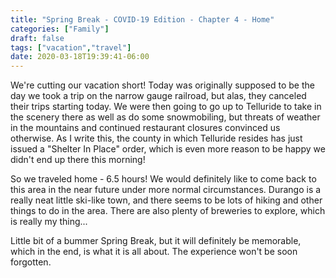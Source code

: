 ```yaml
---
title: "Spring Break - COVID-19 Edition - Chapter 4 - Home"
categories: ["Family"]
draft: false
tags: ["vacation","travel"]
date: 2020-03-18T19:39:41-06:00
---
```


We're cutting our vacation short! Today was originally supposed to be the day we took a trip on the narrow gauge railroad, but alas, they canceled their trips starting today. We were then going to go up to Telluride to take in the scenery there as well as do some snowmobiling, but threats of weather in the mountains and continued restaurant closures convinced us otherwise. As I write this, the county in which Telluride resides has just issued a "Shelter In Place" order, which is even more reason to be happy we didn't end up there this morning!

So we traveled home - 6.5 hours! We would definitely like to come back to this area in the near future under more normal circumstances. Durango is a really neat little ski-like town, and there seems to be lots of hiking and other things to do in the area. There are also plenty of breweries to explore, which is really my thing...

Little bit of a bummer Spring Break, but it will definitely be memorable, which in the end, is what it is all about. The experience won't be soon forgotten.